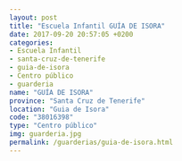 ```yaml
---
layout: post
title: "Escuela Infantil GUÍA DE ISORA"
date: 2017-09-20 20:57:05 +0200
categories:
- Escuela Infantil
- santa-cruz-de-tenerife
- guia-de-isora
- Centro público
- guarderia
name: "GUÍA DE ISORA"
province: "Santa Cruz de Tenerife"
location: "Guia de Isora"
code: "38016398"
type: "Centro público"
img: guarderia.jpg
permalink: /guarderias/guia-de-isora.html
---
```


